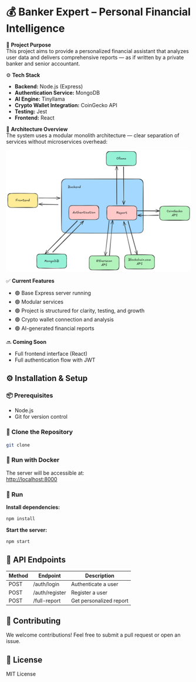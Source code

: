 # 💰 Banker Expert – Personal Financial Intelligence

🎯 **Project Purpose**  
This project aims to provide a personalized financial assistant that analyzes user data and delivers comprehensive reports — as if written by a private banker and senior accountant.

⚙️ **Tech Stack**  
- **Backend:** Node.js (Express)  
- **Authentication Service:** MongoDB  
- **AI Engine:** Tinyllama  
- **Crypto Wallet Integration:** CoinGecko API 
- **Testing:** Jest  
- **Frontend:** React

🧩 **Architecture Overview**  
The system uses a modular monolith architecture — clear separation of services without microservices overhead:

![Diagram](readmeFiles/Diagram.png)

✅ **Current Features**  
- 🟢 Base Express server running  
- 🟢 Modular services
- 🟢 Project is structured for clarity, testing, and growth  
- 🟢 Crypto wallet connection and analysis
- 🟢 AI-generated financial reports

🔜 **Coming Soon**  
  
- Full frontend interface (React)    
- Full authentication flow with JWT  

## ⚙️ Installation & Setup

### 📦 Prerequisites 
- Node.js 
- Git for version control  

### 🔄 Clone the Repository
```bash
git clone 
```

### 🐳 Run with Docker


The server will be accessible at:  
[http://localhost:8000](http://localhost:8000)

### 🚀 Run

**Install dependencies:**
```bash
npm install
```

**Start the server:**
```bash
npm start
```


## 📡 API Endpoints

| Method | Endpoint      | Description                           |
|--------|---------------|---------------------------------------|
| POST   | /auth/login   | Authenticate a user                   |
| POST   | /auth/register| Register a user                       |
| POST   | /full-report  | Get personalized report               |


## 🤝 Contributing
We welcome contributions! Feel free to submit a pull request or open an issue.


## 📄 License
MIT License


